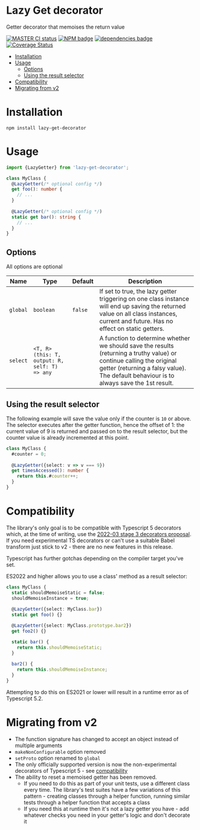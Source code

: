 # Lazy Get decorator

Getter decorator that memoises the return value

[![MASTER CI status](https://github.com/Alorel/typescript-lazy-get-decorator/actions/workflows/core.yml/badge.svg)](https://github.com/Alorel/typescript-lazy-get-decorator/actions/workflows/core.yml?query=branch%3Amaster)
[![NPM badge](https://img.shields.io/npm/v/lazy-get-decorator)](https://www.npmjs.com/package/lazy-get-decorator)
[![dependencies badge](https://img.shields.io/librariesio/release/npm/lazy-get-decorator)](https://libraries.io/npm/lazy-get-decorator)
[![Coverage Status](https://coveralls.io/repos/github/Alorel/typescript-lazy-get-decorator/badge.svg)](https://coveralls.io/github/Alorel/typescript-lazy-get-decorator)

<!-- START doctoc generated TOC please keep comment here to allow auto update -->
<!-- DON'T EDIT THIS SECTION, INSTEAD RE-RUN doctoc TO UPDATE -->

- [Installation](#installation)
- [Usage](#usage)
  - [Options](#options)
  - [Using the result selector](#using-the-result-selector)
- [Compatibility](#compatibility)
- [Migrating from v2](#migrating-from-v2)

<!-- END doctoc generated TOC please keep comment here to allow auto update -->

# Installation

```shell
npm install lazy-get-decorator
```

# Usage

```typescript
import {LazyGetter} from 'lazy-get-decorator';

class MyClass {
  @LazyGetter(/* optional config */)
  get foo(): number {
    // ...
  } 
  
  @LazyGetter(/* optional config */)
  static get bar(): string {
    // ...
  }
}
```

## Options

All options are optional

| Name     | Type                                         | Default | Description                                                                                                                                                                                                      |
|----------|----------------------------------------------|---------|------------------------------------------------------------------------------------------------------------------------------------------------------------------------------------------------------------------|
| `global` | `boolean`                                    | `false` | If set to true, the lazy getter triggering on one class instance will end up saving the returned value on all class instances, current and future. Has no effect on static getters.                              |
| `select` | `<T, R>(this: T, output: R, self: T) => any` |         | A function to determine whether we should save the results (returning a truthy value) or continue calling the original getter (returning a falsy value). The default behaviour is to always save the 1st result. |

## Using the result selector

The following example will save the value only if the counter is `10` or above. The selector executes after the getter
function, hence the offset of 1: the current value of 9 is returned and passed on to the result selector, but the
counter value is already incremented at this point.

```typescript
class MyClass {
  #counter = 0;
  
  @LazyGetter({select: v => v === 9})
  get timesAccessed(): number {
    return this.#counter++;
  }
}
```

# Compatibility

The library's only goal is to be compatible with Typescript 5 decorators which, at the time of writing, use the [2022-03 stage 3 decorators proposal](https://2ality.com/2022/10/javascript-decorators.html).
If you need experimental TS decorators or can't use a suitable Babel transform just stick to v2 - there are no new features in this release.

Typescript has further gotchas depending on the compiler target you've set.

ES2022 and higher allows you to use a class' method as a result selector:

```typescript
class MyClass {
  static shouldMemoiseStatic = false;
  shouldMemoiseInstance = true;
  
  @LazyGetter({select: MyClass.bar})
  static get foo() {}

  @LazyGetter({select: MyClass.prototype.bar2})
  get foo2() {}

  static bar() {
    return this.shouldMemoiseStatic;
  }
  
  bar2() {
    return this.shouldMemoiseInstance;
  }
}
```

Attempting to do this on ES2021 or lower will result in a runtime error as of Typescript 5.2.

# Migrating from v2

- The function signature has changed to accept an object instead of multiple arguments
- `makeNonConfigurable` option removed
- `setProto` option renamed to `global`
- The only officially supported version is now the non-experimental decorators of Typescript 5 - see [compatibility](#compatibility)
- The ability to reset a memoised getter has been removed.
   - If you need to do this as part of your unit tests, use a different class every time. The library's test suites have a few variations of this pattern - creating classes through a helper function, running similar tests through a helper function that accepts a class
   - If you need this at runtime then it's not a lazy getter you have - add whatever checks you need in your getter's logic and don't decorate it
